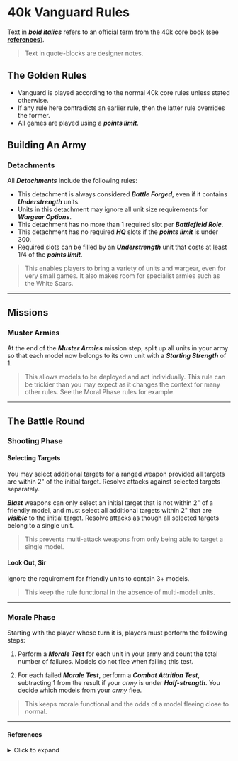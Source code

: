 # 40k Vanguard Rules

Text in ***bold italics*** refers to an official term from the 40k core book (see [**references**](https://github.com/JoshuaCarter/Vanguard-40k/blob/main/VanguardCoreRules.md#references)).
> Text in quote-blocks are designer notes.

## The Golden Rules

- Vanguard is played according to the normal 40k core rules unless stated otherwise.
- If any rule here contradicts an earlier rule, then the latter rule overrides the former.
- All games are played using a ***points limit***.

## Building An Army

### Detachments

All ***Detachments*** include the following rules:

- This detachment is always considered ***Battle Forged***, even if it contains ***Understrength*** units.
- Units in this detachment may ignore all unit size requirements for ***Wargear Options***.
- This detachment has no more than 1 required slot per ***Battlefield Role***.
- This detachment has no required ***HQ*** slots if the ***points limit*** is under 300.
- Required slots can be filled by an ***Understrength*** unit that costs at least 1/4 of the ***points limit***.

> This enables players to bring a variety of units and wargear, even for very small games. It also makes room for specialist armies such as the White Scars.

---

## Missions

### Muster Armies

At the end of the ***Muster Armies*** mission step, split up all units in your army so that each model now belongs to its own unit with a ***Starting Strength*** of 1.

> This allows models to be deployed and act individually. This rule can be trickier than you may expect as it changes the context for many other rules. See the Moral Phase rules for example.

---

## The Battle Round

### Shooting Phase

#### Selecting Targets

You may select additional targets for a ranged weapon provided all targets are within 2" of the initial target. Resolve attacks against selected targets separately.

***Blast*** weapons can only select an initial target that is not within 2" of a friendly model, and must select all additional targets within 2" that are ***visible*** to the initial target. Resolve attacks as though all selected targets belong to a single unit.

> This prevents multi-attack weapons from only being able to target a single model.

#### Look Out, Sir

Ignore the requirement for friendly units to contain 3+ models.

> This keep the rule functional in the absence of multi-model units.

---

### Morale Phase

Starting with the player whose turn it is, players must perform the following steps:

1. Perform a ***Morale Test*** for each unit in your army and count the total number of failures. Models do not flee when failing this test.

1. For each failed ***Morale Test***, perform a ***Combat Attrition Test***, subtracting 1 from the result if your *army* is under ***Half-strength***. You decide which models from your *army* flee.

> This keeps morale functional and the odds of a model fleeing close to normal.

---

#### References

<details>
  <summary>Click to expand</summary>

---

You can find these terms in the 40k "Core Book" on the pages listed.

| Term | Page |
| --- | --- |
| ***Battlefield Role*** | 247 |
| ***Battle Forged*** | 244 |
| ***Blast*** | 218 |
| ***Combat Attrition Test*** | 233 |
| ***Detachment*** | 246 |
| ***Half-strength*** | 201 |
| ***HQ*** | 247 |
| ***Look Out, Sir*** | 219 |
| ***Morale Test*** | 233 |
| ***Muster Armies*** | 236 |
| ***Points Limit*** | 241 |
| ***Selecting Targets*** | 216 |
| ***Starting Strength*** | 201 |
| ***Understrength*** | 241 |
| ***Unit Coherency*** | 198 |
| ***Unit Name*** | 202 |
| ***Visible*** | 216 |
| ***Wargear Options*** | 203 |
</details>
